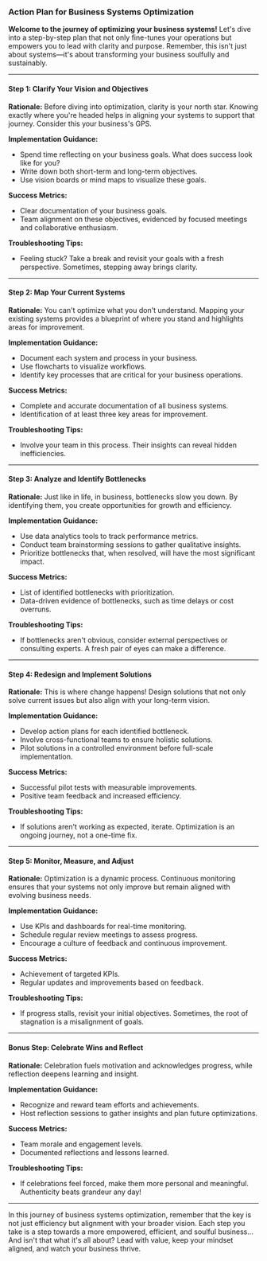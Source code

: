 ### Action Plan for Business Systems Optimization

**Welcome to the journey of optimizing your business systems!** Let's dive into a step-by-step plan that not only fine-tunes your operations but empowers you to lead with clarity and purpose. Remember, this isn't just about systems—it's about transforming your business soulfully and sustainably.

---

#### Step 1: **Clarify Your Vision and Objectives**

**Rationale:** Before diving into optimization, clarity is your north star. Knowing exactly where you're headed helps in aligning your systems to support that journey. Consider this your business's GPS.

**Implementation Guidance:**  
- Spend time reflecting on your business goals. What does success look like for you?  
- Write down both short-term and long-term objectives.  
- Use vision boards or mind maps to visualize these goals.

**Success Metrics:**  
- Clear documentation of your business goals.  
- Team alignment on these objectives, evidenced by focused meetings and collaborative enthusiasm.

**Troubleshooting Tips:**  
- Feeling stuck? Take a break and revisit your goals with a fresh perspective. Sometimes, stepping away brings clarity.

---

#### Step 2: **Map Your Current Systems**

**Rationale:** You can't optimize what you don't understand. Mapping your existing systems provides a blueprint of where you stand and highlights areas for improvement.

**Implementation Guidance:**  
- Document each system and process in your business.  
- Use flowcharts to visualize workflows.  
- Identify key processes that are critical for your business operations.

**Success Metrics:**  
- Complete and accurate documentation of all business systems.  
- Identification of at least three key areas for improvement.

**Troubleshooting Tips:**  
- Involve your team in this process. Their insights can reveal hidden inefficiencies.

---

#### Step 3: **Analyze and Identify Bottlenecks**

**Rationale:** Just like in life, in business, bottlenecks slow you down. By identifying them, you create opportunities for growth and efficiency.

**Implementation Guidance:**  
- Use data analytics tools to track performance metrics.  
- Conduct team brainstorming sessions to gather qualitative insights.  
- Prioritize bottlenecks that, when resolved, will have the most significant impact.

**Success Metrics:**  
- List of identified bottlenecks with prioritization.  
- Data-driven evidence of bottlenecks, such as time delays or cost overruns.

**Troubleshooting Tips:**  
- If bottlenecks aren't obvious, consider external perspectives or consulting experts. A fresh pair of eyes can make a difference.

---

#### Step 4: **Redesign and Implement Solutions**

**Rationale:** This is where change happens! Design solutions that not only solve current issues but also align with your long-term vision.

**Implementation Guidance:**  
- Develop action plans for each identified bottleneck.  
- Involve cross-functional teams to ensure holistic solutions.  
- Pilot solutions in a controlled environment before full-scale implementation.

**Success Metrics:**  
- Successful pilot tests with measurable improvements.  
- Positive team feedback and increased efficiency.

**Troubleshooting Tips:**  
- If solutions aren't working as expected, iterate. Optimization is an ongoing journey, not a one-time fix.

---

#### Step 5: **Monitor, Measure, and Adjust**

**Rationale:** Optimization is a dynamic process. Continuous monitoring ensures that your systems not only improve but remain aligned with evolving business needs.

**Implementation Guidance:**  
- Use KPIs and dashboards for real-time monitoring.  
- Schedule regular review meetings to assess progress.  
- Encourage a culture of feedback and continuous improvement.

**Success Metrics:**  
- Achievement of targeted KPIs.  
- Regular updates and improvements based on feedback.

**Troubleshooting Tips:**  
- If progress stalls, revisit your initial objectives. Sometimes, the root of stagnation is a misalignment of goals.

---

#### Bonus Step: **Celebrate Wins and Reflect**

**Rationale:** Celebration fuels motivation and acknowledges progress, while reflection deepens learning and insight.

**Implementation Guidance:**  
- Recognize and reward team efforts and achievements.  
- Host reflection sessions to gather insights and plan future optimizations.

**Success Metrics:**  
- Team morale and engagement levels.  
- Documented reflections and lessons learned.

**Troubleshooting Tips:**  
- If celebrations feel forced, make them more personal and meaningful. Authenticity beats grandeur any day!

---

In this journey of business systems optimization, remember that the key is not just efficiency but alignment with your broader vision. Each step you take is a step towards a more empowered, efficient, and soulful business... And isn't that what it's all about? Lead with value, keep your mindset aligned, and watch your business thrive.